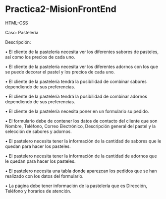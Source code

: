 # Practica2-MisionFrontEnd
HTML-CSS

Caso: Pastelería


Descripción:

•	El cliente de la pastelería necesita ver los diferentes sabores de pasteles, así como los precios de cada uno.

•	El cliente de la pastelería necesita ver los diferentes adornos con los que se puede decorar el pastel y los precios de cada uno.

•	El cliente de la pastelería tendrá la posibilidad de combinar sabores dependiendo de sus preferencias.

•	El cliente de la pastelería tendrá la posibilidad de combinar adornos dependiendo de sus preferencias.

•	El cliente de la pastelería necesita poner en un formulario su pedido.

•	El formulario debe de contener los datos de contacto del cliente que son Nombre, Teléfono, Correo Electrónico, Descripción general del pastel y la selección de sabores y adornos.

•	El pastelero necesita tener la información de la cantidad de sabores que le quedan para hacer los pasteles.

•	El pastelero necesita tener la información de la cantidad de adornos que le quedan para hacer los pasteles.

•	El pastelero necesita una tabla donde aparezcan los pedidos que se han realizado con los datos del formulario.

•	La página debe tener información de la pastelería que es Dirección, Teléfono y horarios de atención.
